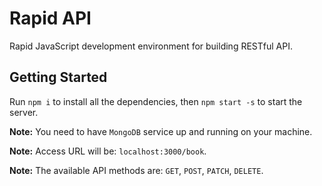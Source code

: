 # Rapid API

Rapid JavaScript development environment for building RESTful API.

## Getting Started

Run `npm i` to install all the dependencies,
then `npm start -s` to start the server.

**Note:** You need to have `MongoDB` service up and running on your machine.

**Note:** Access URL will be: `localhost:3000/book`.

**Note:** The available API methods are: `GET`, `POST`, `PATCH`, `DELETE`.
